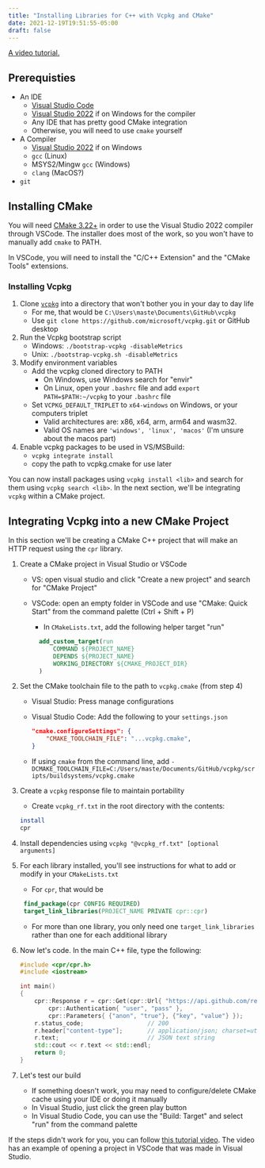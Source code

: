 ```yaml
---
title: "Installing Libraries for C++ with Vcpkg and CMake"
date: 2021-12-19T19:51:55-05:00
draft: false
---
```


[A video tutorial.](https://youtu.be/FeBzSYiWkEU)

## Prerequisties

- An IDE
  - [Visual Studio Code](https://code.visualstudio.com/download)
  - [Visual Studio 2022](https://visualstudio.microsoft.com/downloads/) if on Windows for the compiler
  - Any IDE that has pretty good CMake integration
  - Otherwise, you will need to use `cmake` yourself
- A Compiler
  - [Visual Studio 2022](https://visualstudio.microsoft.com/downloads/) if on Windows
  - `gcc` (Linux)
  - MSYS2/Mingw `gcc` (Windows)
  - `clang` (MacOS?)
- `git`

## Installing CMake

You will need [CMake 3.22+](https://cmake.org/download/) in order to use the Visual Studio 2022 compiler through VSCode.
The installer does most of the work, so you won't have to manually add `cmake` to PATH.

In VSCode, you will need to install the "C/C++ Extension" and the "CMake Tools" extensions.

### Installing Vcpkg

1. Clone [`vcpkg`](https://github.com/microsoft/vcpkg) into a directory that won't bother you in your day to day life
   - For me, that would be `C:\Users\maste\Documents\GitHub\vcpkg`
   - Use `git clone https://github.com/microsoft/vcpkg.git` or GitHub desktop
2. Run the Vcpkg bootstrap script
   - Windows: `./bootstrap-vcpkg -disableMetrics`
   - Unix: `./bootstrap-vcpkg.sh -disableMetrics`
3. Modify environment variables
   - Add the vcpkg cloned directory to PATH
     - On Windows, use Windows search for "envir"
     - On Linux, open your `.bashrc` file and add `export PATH=$PATH:~/vcpkg` to your `.bashrc` file
   - Set `VCPKG_DEFAULT_TRIPLET` to `x64-windows` on Windows, or your computers triplet
     - Valid architectures are: x86, x64, arm, arm64 and wasm32.
     - Valid OS names are `'windows', 'linux', 'macos'` (I'm unsure about the macos part)
4. Enable vcpkg packages to be used in VS/MSBuild:
   - `vcpkg integrate install`
   - copy the path to vcpkg.cmake for use later

You can now install packages using `vcpkg install <lib>` and search for them using `vcpkg search <lib>`.
In the next section, we'll be integrating `vcpkg` within a CMake project.

## Integrating Vcpkg into a new CMake Project

In this section we'll be creating a CMake C++ project that will make an HTTP request using the `cpr` library.

1. Create a CMake project in Visual Studio or VSCode
    - VS: open visual studio and click "Create a new project" and search for "CMake Project"
    - VSCode: open an empty folder in VSCode and use "CMake: Quick Start" from the command palette (Ctrl + Shift + P)
      - In `CMakeLists.txt`, add the following helper target "run"

      ```cmake
        add_custom_target(run
            COMMAND ${PROJECT_NAME}
            DEPENDS ${PROJECT_NAME}
            WORKING_DIRECTORY ${CMAKE_PROJECT_DIR}
        )
        ```

2. Set the CMake toolchain file to the path to `vcpkg.cmake` (from step 4)
    - Visual Studio: Press manage configurations
    - Visual Studio Code: Add the following to your `settings.json`

        ```json
        "cmake.configureSettings": {
            "CMAKE_TOOLCHAIN_FILE": "...vcpkg.cmake",
        }
        ```

    - If using `cmake` from the command line, add `-DCMAKE_TOOLCHAIN_FILE=C:/Users/maste/Documents/GitHub/vcpkg/scripts/buildsystems/vcpkg.cmake`
3. Create a `vcpkg` response file to maintain portability
   - Create `vcpkg_rf.txt` in the root directory with the contents:

    ```bash
    install
    cpr
    ```

4. Install dependencies using `vcpkg "@vcpkg_rf.txt" [optional arguments]`
5. For each library installed, you'll see instructions for what to add or modify in your `CMakeLists.txt`
   - For `cpr`, that would be

   ```cmake
    find_package(cpr CONFIG REQUIRED)
    target_link_libraries(PROJECT_NAME PRIVATE cpr::cpr)
   ```

   - For more than one library, you only need one `target_link_libraries` rather than one for each additional library

6. Now let's code. In the main C++ file, type the following:

    ```cpp
    #include <cpr/cpr.h>
    #include <iostream>

    int main()
    {
        cpr::Response r = cpr::Get(cpr::Url{ "https://api.github.com/repos/whoshuu/cpr/contributors" },
            cpr::Authentication{ "user", "pass" },
            cpr::Parameters{ {"anon", "true"}, {"key", "value"} });
        r.status_code;                  // 200
        r.header["content-type"];       // application/json; charset=utf-8
        r.text;                         // JSON text string
        std::cout << r.text << std::endl;
        return 0;
    }
    ```

7. Let's test our build
   - If something doesn't work, you may need to configure/delete CMake cache using your IDE or doing it manually
   - In Visual Studio, just click the green play button
   - In Visual Studio Code, you can use the "Build: Target" and select "run" from the command palette

If the steps didn't work for you, you can follow [this tutorial video](https://youtu.be/FeBzSYiWkEU).
The video has an example of opening a project in VSCode that was made in Visual Studio.
